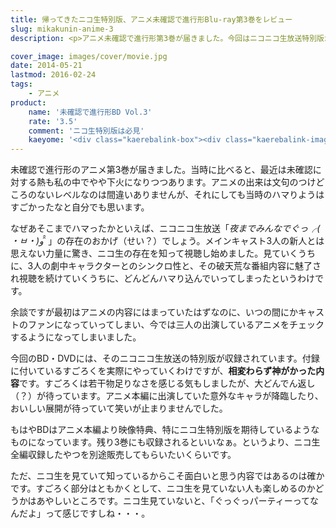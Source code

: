 ```yaml
---
title: 帰ってきたニコ生特別版、アニメ未確認で進行形Blu-ray第3巻をレビュー
slug: mikakunin-anime-3
description: <p>アニメ未確認で進行形第3巻が届きました。今回はニコニコ生放送特別版が映像特典として収録されています。メインキャスト3人の変わらない空気感で、楽しい映像特典となっています。といってもニコ生を見ていないと何が面白いのか分からないかもしれません。</p>

cover_image: images/cover/movie.jpg
date: 2014-05-21
lastmod: 2016-02-24
tags: 
    - アニメ
product:
    name: '未確認で進行形BD Vol.3'
    rate: '3.5'
    comment: 'ニコ生特別版は必見'
    kaeyome: '<div class="kaerebalink-box"><div class="kaerebalink-image"><a href="http://www.amazon.co.jp/exec/obidos/ASIN/B00HRQH7QK/illusionspace-22/ref=nosim/" rel="nofollow" target="_blank"><img src="http://ecx.images-amazon.com/images/I/51aCK6q%2BH4L._SL160_.jpg" style="border: none;" /></a></div><div class="kaerebalink-info"><div class="kaerebalink-name"><a href="http://www.amazon.co.jp/exec/obidos/ASIN/B00HRQH7QK/illusionspace-22/ref=nosim/" rel="nofollow" target="_blank">未確認で進行形 vol.3 (初回生産限定版) [Blu-ray]</a><div class="kaerebalink-powered-date">posted with <a href="http://kaereba.com" rel="nofollow" target="_blank">カエレバ</a></div></div><div class="kaerebalink-detail">照井春佳 東宝 2014-05-14    </div><div class="kaerebalink-link1"><div class="shoplinkamazon"><a href="http://www.amazon.co.jp/gp/search?keywords=%96%A2%8Am%94F%82%C5%90i%8Ds%8C%60%20vol.3%81%40Blu-ray&__mk_ja_JP=%83J%83%5E%83J%83i&tag=illusionspace-22" rel="nofollow" target="_blank" title="アマゾン" >Amazonで購入</a></div><div class="shoplinkrakuten"><a href="http://hb.afl.rakuten.co.jp/hgc/0e95387f.f2aef20d.0e953880.25e412bd/?pc=http%3A%2F%2Fsearch.rakuten.co.jp%2Fsearch%2Fmall%2F%25E6%259C%25AA%25E7%25A2%25BA%25E8%25AA%258D%25E3%2581%25A7%25E9%2580%25B2%25E8%25A1%258C%25E5%25BD%25A2%2520vol.3%25E3%2580%2580Blu-ray%2F-%2Ff.1-p.1-s.1-sf.0-st.A-v.2%3Fx%3D0%26scid%3Daf_ich_link_urltxt%26m%3Dhttp%3A%2F%2Fm.rakuten.co.jp%2F" rel="nofollow" target="_blank" title="楽天市場" >楽天市場で購入</a></div></div></div><div class="booklink-footer" style="clear: left"></div></div>'
---
```


<p>未確認で進行形のアニメ第3巻が届きました。当時に比べると、最近は未確認に対する熱も私の中でやや下火になりつつあります。アニメの出来は文句のつけどころのないレベルなのは間違いありませんが、それにしても当時のハマりようはすごかったなと自分でも思います。</p>
<p>なぜあそこまでハマったかといえば、ニコニコ生放送「<em>夜までみんなでぐっ╭( ・ㅂ・)و ̑̑ </em>」の存在のおかげ（せい？）でしょう。メインキャスト3人の新人とは思えない力量に驚き、ニコ生の存在を知って視聴し始めました。見ていくうちに、3人の劇中キャラクターとのシンクロ性と、その破天荒な番組内容に魅了され視聴を続けていくうちに、どんどんハマり込んでいってしまったというわけです。</p>
<p>余談ですが最初はアニメの内容にはまっていたはずなのに、いつの間にかキャストのファンになっていってしまい、今では三人の出演しているアニメをチェックするようになってしまいました。</p>
<p>今回のBD・DVDには、そのニコニコ生放送の特別版が収録されています。付録に付いているすごろくを実際にやっていくわけですが、<strong>相変わらず神がかった内容</strong>です。すごろくは若干物足りなさを感じる気もしましたが、大どんでん返し（？）が待っています。アニメ本編に出演していた意外なキャラが降臨したり、おいしい展開が待っていて笑いが止まりませんでした。</p>
<p>もはやBDはアニメ本編より映像特典、特にニコ生特別版を期待しているようなものになっています。残り3巻にも収録されるといいなぁ。というより、ニコ生全編収録したやつを別途販売してもらいたいくらいです。</p>
<p>ただ、ニコ生を見ていて知っているからこそ面白いと思う内容ではあるのは確かです。すごろく部分はともかくとして、ニコ生を見ていない人も楽しめるのかどうかはあやしいところです。ニコ生見ていないと、「ぐっぐっパーティーってなんだよ」って感じですしね・・・。</p>

  